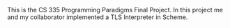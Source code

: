 This is the CS 335 Programming Paradigms Final Project.
In this project me and my collaborator implemented a TLS Interpreter
in Scheme.

